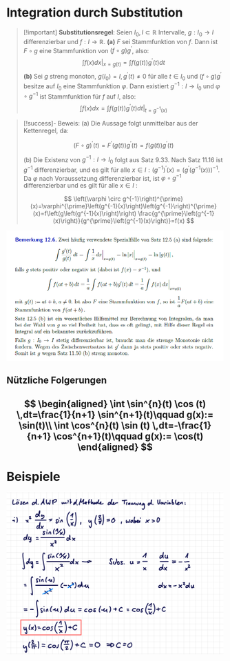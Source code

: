 # Integration durch Substitution

> [!important] **Substitutionsregel**: Seien $I_0, I \subset \mathbb{R}$ Intervalle, $g: I_0 \rightarrow I$ differenzierbar und $f: I \rightarrow \mathbb{R}$.
> **(a)** $F$ sei Stammfunktion von $f$. Dann ist $F \circ g$ eine Stammfunktion von $(f \circ g) g^{\prime}$, also:
> $$\left.\int f(x) d x\right|_{x=g(t)}=\int f(g(t)) g^{\prime}(t) dt$$
> **(b)** Sei $g$ streng monoton, $g\left(I_0\right)=I, g^{\prime}(t) \neq 0$ für alle $t \in I_0$ und $(f \circ g) g^{\prime}$ besitze auf $I_0$ eine Stammfunktion $\varphi$.
> Dann existiert $g^{-1}: I \rightarrow I_0$ und $\varphi \circ g^{-1}$ ist Stammfunktion für $f$ auf $I$, also:
> $$\int f(x) d x=\left.\int f(g(t)) g^{\prime}(t) d t\right|_{t=g^{-1}(x)}$$

> [!success]- Beweis:
(a) Die Aussage folgt unmittelbar aus der Kettenregel, da:
> 
> $$
> (F \circ g)^{\prime}(t)=F^{\prime}(g(t)) g^{\prime}(t)=f(g(t)) g^{\prime}(t)
> $$
> 
> (b) Die Existenz von $g^{-1}: I \rightarrow I_0$ folgt aus Satz 9.33. Nach Satz 11.16 ist $g^{-1}$ differenzierbar, und es gilt für alle $x \in I:\left(g^{-1}\right)^{\prime}(x)=\left(g^{\prime}\left(g^{-1}(x)\right)\right)^{-1}$. Da $\varphi$ nach Voraussetzung differenzierbar ist, ist $\varphi \circ g^{-1}$ differenzierbar und es gilt für alle $x \in I$ :
> 
> $$
> \left(\varphi \circ g^{-1}\right)^{\prime}(x)=\varphi^{\prime}\left(g^{-1}(x)\right)\left(g^{-1}\right)^{\prime}(x)=f\left(g\left(g^{-1}(x)\right)\right) \frac{g^{\prime}\left(g^{-1}(x)\right)}{g^{\prime}\left(g^{-1}(x)\right)}=f(x)
> $$

![](assets/{9B42AEE1-F75C-4D02-BCF4-136A79659403}.png)

## Nützliche Folgerungen

$$
\begin{aligned}
\int \sin^{n}(t) \cos (t) \,dt=\frac{1}{n+1} \sin^{n+1}(t)\qquad g(x):= \sin(t)\\
\int \cos^{n}(t) \sin (t) \,dt=-\frac{1}{n+1} \cos^{n+1}(t)\qquad g(x):= \cos(t)
\end{aligned}
$$
---

# Beispiele

![](assets/PNG-Bild.png)